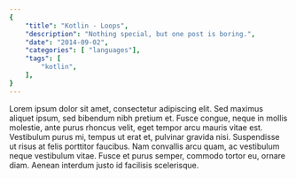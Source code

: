 ```yaml
---
{
    "title": "Kotlin - Loops",
    "description": "Nothing special, but one post is boring.",
    "date": "2014-09-02",
    "categories": [ "languages"],
    "tags": [
        "kotlin",
    ],
}
---
```


Lorem ipsum dolor sit amet, consectetur adipiscing elit. Sed maximus aliquet ipsum, sed bibendum nibh pretium et. Fusce congue, neque in mollis molestie, ante purus rhoncus velit, eget tempor arcu mauris vitae est. Vestibulum purus mi, tempus ut erat et, pulvinar gravida nisi. Suspendisse ut risus at felis porttitor faucibus. Nam convallis arcu quam, ac vestibulum neque vestibulum vitae. Fusce et purus semper, commodo tortor eu, ornare diam. Aenean interdum justo id facilisis scelerisque.

